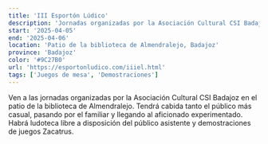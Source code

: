```yaml
---
title: 'III Esportón Lúdico'
description: 'Jornadas organizadas por la Asociación Cultural CSI Badajoz en Almendralejo con ludoteca libre y demostraciones.'
start: '2025-04-05'
end: '2025-04-06'
location: 'Patio de la biblioteca de Almendralejo, Badajoz'
province: 'Badajoz'
color: '#9C27B0'
url: 'https://esportonludico.com/iiiel.html'
tags: ['Juegos de mesa', 'Demostraciones']
---
```


Ven a las jornadas organizadas por la Asociación Cultural CSI Badajoz en el patio de la biblioteca de Almendralejo. Tendrá cabida tanto el público más casual, pasando por el familiar y llegando al aficionado experimentado. Habrá ludoteca libre a disposición del público asistente y demostraciones de juegos Zacatrus.